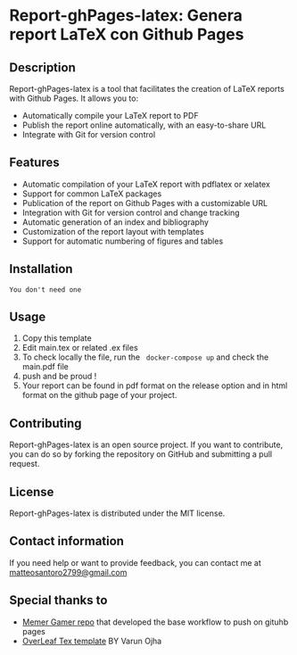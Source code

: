 # Report-ghPages-latex: Genera report LaTeX con Github Pages

## Description
Report-ghPages-latex is a tool that facilitates the creation of LaTeX reports with Github Pages. It allows you to:

- Automatically compile your LaTeX report to PDF
- Publish the report online automatically, with an easy-to-share URL
- Integrate with Git for version control

## Features
- Automatic compilation of your LaTeX report with pdflatex or xelatex
- Support for common LaTeX packages
- Publication of the report on Github Pages with a customizable URL
- Integration with Git for version control and change tracking
- Automatic generation of an index and bibliography
- Customization of the report layout with templates
- Support for automatic numbering of figures and tables

## Installation 

```You don't need one```

## Usage 

1. Copy this template 
2. Edit main.tex or related .ex files
3. To check locally the file, run the 
``` docker-compose up``` 
and check the main.pdf file
4. push and be proud !
5. Your report can be found in pdf format on the release option and in html format on the github page of your project.

## Contributing
Report-ghPages-latex is an open source project. If you want to contribute, you can do so by forking the repository on GitHub and submitting a pull request.

## License
Report-ghPages-latex is distributed under the MIT license.

## Contact information
If you need help or want to provide feedback, you can contact me at matteosantoro2799@gmail.com

## Special thanks to 

- [Memer Gamer repo](https://github.com/MemerGamer/LaTex-Publishing) that developed the base workflow to push on gituhb pages 
- [OverLeaf Tex template](https://www.overleaf.com/latex/templates/university-of-reading-computer-science-report-template-and-guide/xhttddjhkwrf) BY Varun Ojha